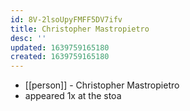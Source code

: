 ```yaml
---
id: 8V-2lsoUpyFMFF5DV7ifv
title: Christopher Mastropietro
desc: ''
updated: 1639759165180
created: 1639759165180
---
```



- [[person]] - Christopher Mastropietro
- appeared 1x at the stoa

